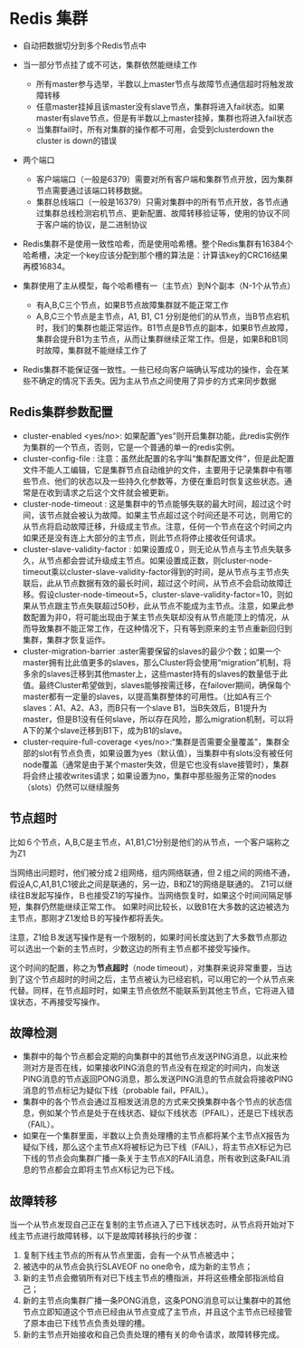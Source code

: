 # Redis 集群
- 自动把数据切分到多个Redis节点中
- 当一部分节点挂了或不可达，集群依然能继续工作
  - 所有master参与选举，半数以上master节点与故障节点通信超时将触发故障转移
  - 任意master挂掉且该master没有slave节点，集群将进入fail状态。如果master有slave节点，但是有半数以上master挂掉，集群也将进入fail状态
  - 当集群fail时，所有对集群的操作都不可用，会受到clusterdown the cluster is down的错误
- 两个端口
  - 客户端端口（一般是6379）需要对所有客户端和集群节点开放，因为集群节点需要通过该端口转移数据。
  - 集群总线端口（一般是16379）只需对集群中的所有节点开放，各节点通过集群总线检测宕机节点、更新配置、故障转移验证等，使用的协议不同于客户端的协议，是二进制协议
- Redis集群不是使用一致性哈希，而是使用哈希槽。整个Redis集群有16384个哈希槽，决定一个key应该分配到那个槽的算法是：计算该key的CRC16结果再模16834。
- 集群使用了主从模型，每个哈希槽有一（主节点）到N个副本（N-1个从节点）
  - 有A,B,C三个节点，如果B节点故障集群就不能正常工作
  - A,B,C三个节点是主节点，A1, B1, C1 分别是他们的从节点，当B节点宕机时，我们的集群也能正常运作。B1节点是B节点的副本，如果B节点故障，集群会提升B1为主节点，从而让集群继续正常工作。但是，如果B和B1同时故障，集群就不能继续工作了
  
 - Redis集群不能保证强一致性。一些已经向客户端确认写成功的操作，会在某些不确定的情况下丢失。因为主从节点之间使用了异步的方式来同步数据
 
## Redis集群参数配置
- cluster-enabled <yes/no>: 如果配置”yes”则开启集群功能，此redis实例作为集群的一个节点，否则，它是一个普通的单一的redis实例。
- cluster-config-file <filename>: 注意：虽然此配置的名字叫“集群配置文件”，但是此配置文件不能人工编辑，它是集群节点自动维护的文件，主要用于记录集群中有哪些节点、他们的状态以及一些持久化参数等，方便在重启时恢复这些状态。通常是在收到请求之后这个文件就会被更新。
- cluster-node-timeout <milliseconds>: 这是集群中的节点能够失联的最大时间，超过这个时间，该节点就会被认为故障。如果主节点超过这个时间还是不可达，则用它的从节点将启动故障迁移，升级成主节点。注意，任何一个节点在这个时间之内如果还是没有连上大部分的主节点，则此节点将停止接收任何请求。
- cluster-slave-validity-factor <factor>: 如果设置成０，则无论从节点与主节点失联多久，从节点都会尝试升级成主节点。如果设置成正数，则cluster-node-timeout乘以cluster-slave-validity-factor得到的时间，是从节点与主节点失联后，此从节点数据有效的最长时间，超过这个时间，从节点不会启动故障迁移。假设cluster-node-timeout=5，cluster-slave-validity-factor=10，则如果从节点跟主节点失联超过50秒，此从节点不能成为主节点。注意，如果此参数配置为非0，将可能出现由于某主节点失联却没有从节点能顶上的情况，从而导致集群不能正常工作，在这种情况下，只有等到原来的主节点重新回归到集群，集群才恢复运作。
- cluster-migration-barrier <count>:aster需要保留的slaves的最少个数；如果一个master拥有比此值更多的slaves，那么Cluster将会使用“migration”机制，将多余的slaves迁移到其他master上，这些master持有的slaves的数量低于此值。最终Cluster希望做到，slaves能够按需迁移，在failover期间，确保每个master都有一定量的slaves，以提高集群整体的可用性。（比如A有三个slaves：A1、A2、A3，而B只有一个slave B1，当B失效后，B1提升为master，但是B1没有任何slave，所以存在风险，那么migration机制，可以将A下的某个slave迁移到B1下，成为B1的slave。
- cluster-require-full-coverage <yes/no>:“集群是否需要全量覆盖”，集群全部的slot有节点负责，如果设置为yes（默认值），当集群中有slots没有被任何node覆盖（通常是由于某个master失效，但是它也没有slave接管时），集群将会终止接收writes请求；如果设置为no，集群中那些服务正常的nodes（slots）仍然可以继续服务


## 节点超时
比如６个节点，A,B,C是主节点，A1,B1,C1分别是他们的从节点，一个客户端称之为Z1

当网络出问题时，他们被分成２组网络，组内网络联通，但２组之间的网络不通，假设A,C,A1,B1,C1彼此之间是联通的，另一边，B和Z1的网络是联通的。
Z1可以继续往B发起写操作，Ｂ也接受Z1的写操作。当网络恢复时，如果这个时间间隔足够短，集群仍然能继续正常工作。
如果时间比较长，以致B1在大多数的这边被选为主节点，那刚才Z1发给Ｂ的写操作都将丢失。

注意，Z1给Ｂ发送写操作是有一个限制的，如果时间长度达到了大多数节点那边可以选出一个新的主节点时，少数这边的所有主节点都不接受写操作。

这个时间的配置，称之为**节点超时**（node timeout），对集群来说非常重要，当达到了这个节点超时的时间之后，主节点被认为已经宕机，可以用它的一个从节点来代替。同样，在节点超时时，如果主节点依然不能联系到其他主节点，它将进入错误状态，不再接受写操作。

## 故障检测
- 集群中的每个节点都会定期的向集群中的其他节点发送PING消息，以此来检测对方是否在线，如果接收PING消息的节点没有在规定的时间内，向发送PING消息的节点返回PONG消息，那么发送PING消息的节点就会将接收PING消息的节点标记为疑似下线（probable fail，PFAIL）。 
- 集群中的各个节点会通过互相发送消息的方式来交换集群中各个节点的状态信息，例如某个节点是处于在线状态、疑似下线状态（PFAIL），还是已下线状态（FAIL）。 
- 如果在一个集群里面，半数以上负责处理槽的主节点都将某个主节点X报告为疑似下线，那么这个主节点X将被标记为已下线（FAIL），将主节点X标记为已下线的节点会向集群广播一条关于主节点X的FAIL消息，所有收到这条FAIL消息的节点都会立即将主节点X标记为已下线。

## 故障转移
当一个从节点发现自己正在复制的主节点进入了已下线状态时，从节点将开始对下线主节点进行故障转移，以下是故障转移执行的步骤： 
1. 复制下线主节点的所有从节点里面，会有一个从节点被选中； 
2. 被选中的从节点会执行SLAVEOF no one命令，成为新的主节点； 
3. 新的主节点会撤销所有对已下线主节点的槽指派，并将这些槽全部指派给自己； 
4. 新的主节点向集群广播一条PONG消息，这条PONG消息可以让集群中的其他节点立即知道这个节点已经由从节点变成了主节点，并且这个主节点已经接管了原本由已下线节点负责处理的槽。 
5. 新的主节点开始接收和自己负责处理的槽有关的命令请求，故障转移完成。
 
